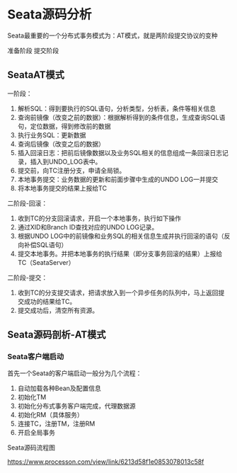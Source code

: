 # Seata源码分析

Seata最重要的一个分布式事务模式为：AT模式，就是两阶段提交协议的变种

准备阶段 提交阶段

## SeataAT模式

一阶段：

1. 解析SQL：得到要执行的SQL语句，分析类型，分析表，条件等相关信息
2. 查询前镜像（改变之前的数据）：根据解析得到的条件信息，生成查询SQL语句，定位数据，得到修改前的数据
3. 执行业务SQL：更新数据
4. 查询后镜像（改变之后的数据）
5. 插入回滚日志：把前后镜像数据以及业务SQL相关的信息组成一条回滚日志记录，插入到UNDO_LOG表中。
6. 提交前，向TC注册分支，申请全局锁。
7. 本地事务提交：业务数据的更新和前面步骤中生成的UNDO LOG一并提交
8. 将本地事务提交的结果上报给TC

二阶段-回滚：

1. 收到TC的分支回滚请求，开启一个本地事务，执行如下操作
2. 通过XID和Branch ID查找对应的UNDO LOG记录。
3. 根据UNDO LOG中的前镜像和业务SQL的相关信息生成并执行回滚的语句（反向补偿SQL语句）
4. 提交本地事务。并把本地事务的执行结果（即分支事务回滚的结果）上报给TC（SeataServer）

二阶段-提交：

1. 收到TC的分支提交请求，把请求放入到一个异步任务的队列中，马上返回提交成功的结果给TC。
2. 提交成功后，清空所有资源。

## Seata源码剖析-AT模式

### Seata客户端启动

首先一个Seata的客户端启动一般分为几个流程：

1. 自动加载各种Bean及配置信息
2. 初始化TM
3. 初始化分布式事务客户端完成，代理数据源
4. 初始化RM（具体服务）
5. 连接TC，注册TM，注册RM
6. 开启全局事务

Seata源码流程图

https://www.processon.com/view/link/6213d58f1e0853078013c58f